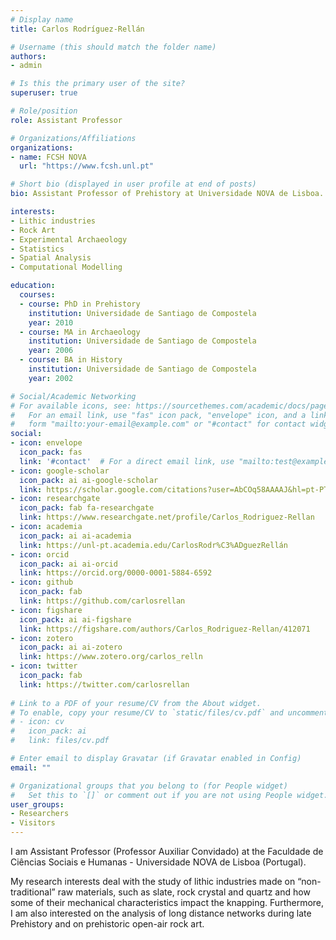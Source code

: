 ```yaml
---
# Display name
title: Carlos Rodríguez-Rellán

# Username (this should match the folder name)
authors:
- admin

# Is this the primary user of the site?
superuser: true

# Role/position
role: Assistant Professor

# Organizations/Affiliations
organizations:
- name: FCSH NOVA
  url: "https://www.fcsh.unl.pt"

# Short bio (displayed in user profile at end of posts)
bio: Assistant Professor of Prehistory at Universidade NOVA de Lisboa.

interests:
- Lithic industries
- Rock Art
- Experimental Archaeology
- Statistics
- Spatial Analysis
- Computational Modelling

education:
  courses:
  - course: PhD in Prehistory
    institution: Universidade de Santiago de Compostela
    year: 2010
  - course: MA in Archaeology
    institution: Universidade de Santiago de Compostela
    year: 2006
  - course: BA in History
    institution: Universidade de Santiago de Compostela
    year: 2002

# Social/Academic Networking
# For available icons, see: https://sourcethemes.com/academic/docs/page-builder/#icons
#   For an email link, use "fas" icon pack, "envelope" icon, and a link in the
#   form "mailto:your-email@example.com" or "#contact" for contact widget.
social:
- icon: envelope
  icon_pack: fas
  link: '#contact'  # For a direct email link, use "mailto:test@example.org".
- icon: google-scholar
  icon_pack: ai ai-google-scholar
  link: https://scholar.google.com/citations?user=AbCOq58AAAAJ&hl=pt-PT
- icon: researchgate
  icon_pack: fab fa-researchgate
  link: https://www.researchgate.net/profile/Carlos_Rodriguez-Rellan
- icon: academia
  icon_pack: ai ai-academia
  link: https://unl-pt.academia.edu/CarlosRodr%C3%ADguezRellán
- icon: orcid
  icon_pack: ai ai-orcid
  link: https://orcid.org/0000-0001-5884-6592
- icon: github
  icon_pack: fab
  link: https://github.com/carlosrellan
- icon: figshare
  icon_pack: ai ai-figshare
  link: https://figshare.com/authors/Carlos_Rodriguez-Rellan/412071
- icon: zotero
  icon_pack: ai ai-zotero
  link: https://www.zotero.org/carlos_relln
- icon: twitter
  icon_pack: fab
  link: https://twitter.com/carlosrellan
  
# Link to a PDF of your resume/CV from the About widget.
# To enable, copy your resume/CV to `static/files/cv.pdf` and uncomment the lines below.
# - icon: cv
#   icon_pack: ai
#   link: files/cv.pdf

# Enter email to display Gravatar (if Gravatar enabled in Config)
email: ""

# Organizational groups that you belong to (for People widget)
#   Set this to `[]` or comment out if you are not using People widget.
user_groups:
- Researchers
- Visitors
---
```


I am Assistant Professor (Professor Auxiliar Convidado) at the Faculdade de Ciências Sociais e Humanas - Universidade NOVA de Lisboa (Portugal).

My research interests deal with the study of lithic industries made on “non-traditional” raw materials, such as slate, rock crystal and quartz and how some of their mechanical characteristics impact the knapping. Furthermore, I am also interested on the analysis of long distance networks during late Prehistory and on prehistoric open-air rock art.
